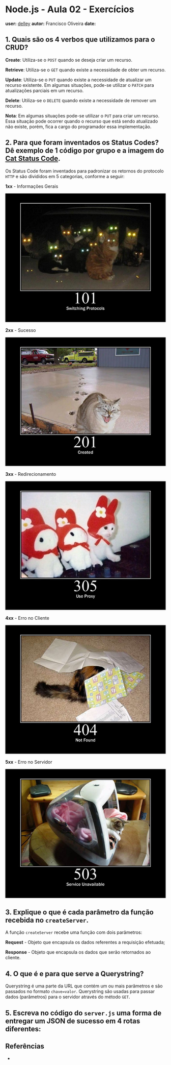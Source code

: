 # Node.js - Aula 02 - Exercícios
**user:** [delley](https://github.com/delley)
**autor:** Francisco Oliveira
**date:**

## 1. Quais são os 4 verbos que utilizamos para o CRUD?

**Create**: Utiliza-se o `POST` quando se deseja criar um recurso.

**Retrieve**: Utiliza-se o `GET` quando existe a necessidade de obter um recurso.

**Update**: Utiliza-se o `PUT` quando existe a necessidade de atualizar um recurso existente. Em algumas situações, pode-se utilizar o `PATCH` para atualizações parciais em um recurso.

**Delete**: Utiliza-se o `DELETE` quando existe a necessidade de remover um recurso.

**Nota**: Em algumas situações pode-se utilizar o `PUT` para criar um recurso. Essa situação pode ocorrer quando o recurso que está sendo atualizado não existe, porém, fica a cargo do programador essa implementação.  

## 2. Para que foram inventados os Status Codes? Dê exemplo de 1 código por grupo e a imagem do [Cat Status Code](https://http.cat/).

Os Status Code foram inventados para padronizar os retornos do protocolo `HTTP` e são divididos em 5 categorias, conforme a seguir:

**1xx** - Informações Gerais

![](101.jpeg)

**2xx** - Sucesso

![](201.jpeg)

**3xx** - Redirecionamento

![](305.jpeg)

**4xx** - Erro no Cliente

![](404.jpeg)

**5xx** - Erro no Servidor

![](503.jpeg)


## 3. Explique o que é cada parâmetro da função recebida no `createServer`.

A função `createServer` recebe uma função com dois parâmetros:

**Request** - Objeto que encapsula os dados referentes a requisição efetuada;

**Response** - Objeto que encapsula os dados que serão retornados ao cliente.

## 4. O que é e para que serve a Querystring?

Querystring é uma parte da URL que contém um ou mais parâmetros e são passados no formato `chave=valor`.
Querystring são usadas para passar dados (parâmetros) para o servidor através do método `GET`.

## 5. Escreva no código do `server.js` uma forma de entregar um JSON de sucesso em 4 rotas diferentes:



## Referências

* []()
